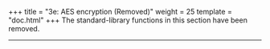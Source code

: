 +++
title = "3e: AES encryption (Removed)"
weight = 25
template = "doc.html"
+++
The standard-library functions in this section have been removed.

---